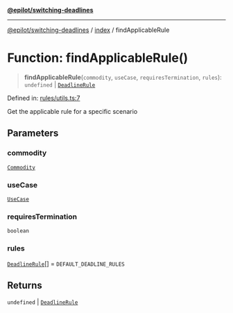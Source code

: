 [**@epilot/switching-deadlines**](../../README.md)

***

[@epilot/switching-deadlines](../../modules.md) / [index](../README.md) / findApplicableRule

# Function: findApplicableRule()

> **findApplicableRule**(`commodity`, `useCase`, `requiresTermination`, `rules`): `undefined` \| [`DeadlineRule`](../interfaces/DeadlineRule.md)

Defined in: [rules/utils.ts:7](https://github.com/epilot-dev/switching-deadlines/blob/3e728b5f762c5b978f43c05453d07a8b73878933/src/rules/utils.ts#L7)

Get the applicable rule for a specific scenario

## Parameters

### commodity

[`Commodity`](../enumerations/Commodity.md)

### useCase

[`UseCase`](../enumerations/UseCase.md)

### requiresTermination

`boolean`

### rules

[`DeadlineRule`](../interfaces/DeadlineRule.md)[] = `DEFAULT_DEADLINE_RULES`

## Returns

`undefined` \| [`DeadlineRule`](../interfaces/DeadlineRule.md)
